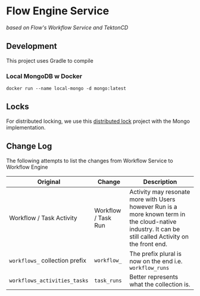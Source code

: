 # Flow Engine Service

_based on Flow's Workflow Service and TektonCD_

## Development

This project uses Gradle to compile

### Local MongoDB w Docker

```
docker run --name local-mongo -d mongo:latest
```

## Locks

For distributed locking, we use this [distributed lock](https://github.com/alturkovic/distributed-lock) project with the Mongo implementation.

## Change Log

The following attempts to list the changes from Workflow Service to Workflow Engine

| Original | Change | Description |
| --- | --- | --- |
| Workflow / Task Activity | Workflow / Task Run | Activity may resonate more with Users however Run is a more known term in the cloud-native industry. It can be still called Activity on the front end. |
| `workflows_` collection prefix | `workflow_` | The prefix plural is now on the end i.e. `workflow_runs` |
| `workflows_activities_tasks` | `task_runs` | Better represents what the collection is. |
